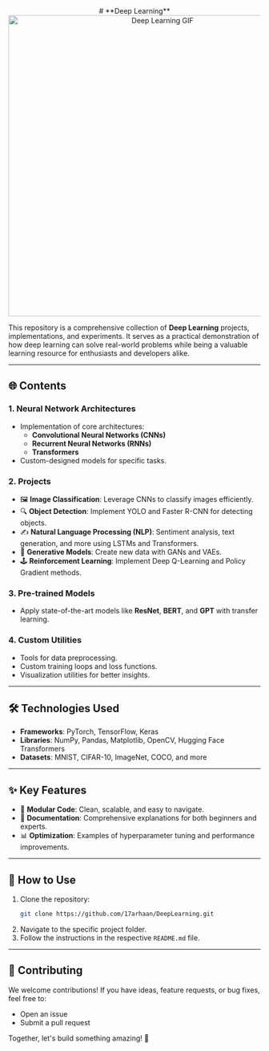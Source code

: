 
<div align="center"> 
  # **Deep Learning**
</div>


<div align="center">
  <img src="https://miro.medium.com/v2/resize:fit:1400/1*BIpRgx5FsEMhr1k2EqBKFg.gif" alt="Deep Learning GIF" width="600">
</div>

This repository is a comprehensive collection of **Deep Learning** projects, implementations, and experiments. It serves as a practical demonstration of how deep learning can solve real-world problems while being a valuable learning resource for enthusiasts and developers alike.

---

## **🌐 Contents**

### **1. Neural Network Architectures**
- Implementation of core architectures:
  - **Convolutional Neural Networks (CNNs)**
  - **Recurrent Neural Networks (RNNs)**
  - **Transformers**
- Custom-designed models for specific tasks.

### **2. Projects**
- 🖼️ **Image Classification**: Leverage CNNs to classify images efficiently.
- 🔍 **Object Detection**: Implement YOLO and Faster R-CNN for detecting objects.
- ✍️ **Natural Language Processing (NLP)**: Sentiment analysis, text generation, and more using LSTMs and Transformers.
- 🎨 **Generative Models**: Create new data with GANs and VAEs.
- 🕹️ **Reinforcement Learning**: Implement Deep Q-Learning and Policy Gradient methods.

### **3. Pre-trained Models**
- Apply state-of-the-art models like **ResNet**, **BERT**, and **GPT** with transfer learning.

### **4. Custom Utilities**
- Tools for data preprocessing.
- Custom training loops and loss functions.
- Visualization utilities for better insights.

---

## **🛠️ Technologies Used**
- **Frameworks**: PyTorch, TensorFlow, Keras  
- **Libraries**: NumPy, Pandas, Matplotlib, OpenCV, Hugging Face Transformers  
- **Datasets**: MNIST, CIFAR-10, ImageNet, COCO, and more  

---

## **✨ Key Features**
- 🧩 **Modular Code**: Clean, scalable, and easy to navigate.  
- 📖 **Documentation**: Comprehensive explanations for both beginners and experts.  
- 📊 **Optimization**: Examples of hyperparameter tuning and performance improvements.  

---

## **🚀 How to Use**
1. Clone the repository:  
   ```bash
   git clone https://github.com/17arhaan/DeepLearning.git
   ```
2. Navigate to the specific project folder.  
3. Follow the instructions in the respective `README.md` file.

---

## **🤝 Contributing**
We welcome contributions! If you have ideas, feature requests, or bug fixes, feel free to:
- Open an issue  
- Submit a pull request  

Together, let's build something amazing! 🚀  
